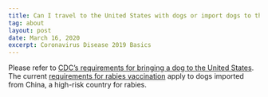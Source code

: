 ```yaml
---
title: Can I travel to the United States with dogs or import dogs to the United States during the COVID-19 outbreak?
tag: about
layout: post
date: March 16, 2020
excerpt: Coronavirus Disease 2019 Basics
---
```

 
Please refer to <a href="https://www.cdc.gov/importation/bringing-an-animal-into-the-united-states/index.html" target="_blank"> CDC’s requirements for bringing a dog to the United States</a>. The current <a href="https://www.cdc.gov/importation/bringing-an-animal-into-the-united-states/rabies-vaccine.html" target="_blank">requirements for rabies vaccination</a> apply to dogs imported from China, a high-risk country for rabies.
